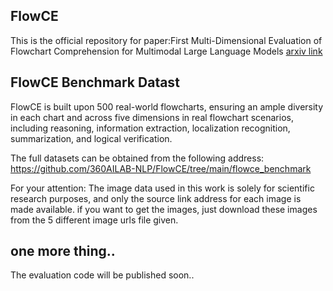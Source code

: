 ## FlowCE 

This is the official repository for paper:First Multi-Dimensional Evaluation of Flowchart Comprehension for Multimodal Large Language Models [arxiv link](https://arxiv.org/pdf/2406.10057) 


## FlowCE Benchmark Datast

FlowCE is built upon 500 real-world flowcharts, ensuring an ample diversity in each chart and across five dimensions in real flowchart scenarios, including reasoning, information extraction, localization recognition, summarization, and logical verification.

The full datasets can be obtained from the following address: https://github.com/360AILAB-NLP/FlowCE/tree/main/flowce_benchmark

For your attention: The image data used in this work is solely for scientific research purposes, and only the source link address for each image is made available. if you want to get the images, just download these images from the 5 different image urls file given. 

## one more thing..

The evaluation code will be published soon..

